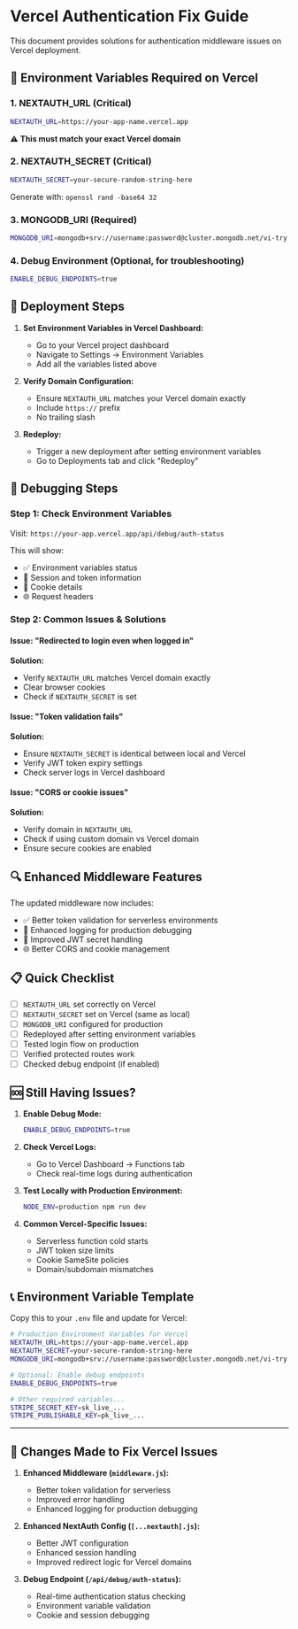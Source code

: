 # Vercel Authentication Fix Guide

This document provides solutions for authentication middleware issues on Vercel deployment.

## 🔧 Environment Variables Required on Vercel

### 1. **NEXTAUTH_URL** (Critical)
```bash
NEXTAUTH_URL=https://your-app-name.vercel.app
```
⚠️ **This must match your exact Vercel domain**

### 2. **NEXTAUTH_SECRET** (Critical)
```bash
NEXTAUTH_SECRET=your-secure-random-string-here
```
Generate with: `openssl rand -base64 32`

### 3. **MONGODB_URI** (Required)
```bash
MONGODB_URI=mongodb+srv://username:password@cluster.mongodb.net/vi-try
```

### 4. **Debug Environment** (Optional, for troubleshooting)
```bash
ENABLE_DEBUG_ENDPOINTS=true
```

## 🚀 Deployment Steps

1. **Set Environment Variables in Vercel Dashboard:**
   - Go to your Vercel project dashboard
   - Navigate to Settings → Environment Variables
   - Add all the variables listed above

2. **Verify Domain Configuration:**
   - Ensure `NEXTAUTH_URL` matches your Vercel domain exactly
   - Include `https://` prefix
   - No trailing slash

3. **Redeploy:**
   - Trigger a new deployment after setting environment variables
   - Go to Deployments tab and click "Redeploy"

## 🐛 Debugging Steps

### Step 1: Check Environment Variables
Visit: `https://your-app.vercel.app/api/debug/auth-status`

This will show:
- ✅ Environment variables status
- 🔐 Session and token information
- 🍪 Cookie details
- 🌐 Request headers

### Step 2: Common Issues & Solutions

#### Issue: "Redirected to login even when logged in"
**Solution:**
- Verify `NEXTAUTH_URL` matches Vercel domain exactly
- Clear browser cookies
- Check if `NEXTAUTH_SECRET` is set

#### Issue: "Token validation fails"
**Solution:**
- Ensure `NEXTAUTH_SECRET` is identical between local and Vercel
- Verify JWT token expiry settings
- Check server logs in Vercel dashboard

#### Issue: "CORS or cookie issues"
**Solution:**
- Verify domain in `NEXTAUTH_URL`
- Check if using custom domain vs Vercel domain
- Ensure secure cookies are enabled

## 🔍 Enhanced Middleware Features

The updated middleware now includes:
- ✅ Better token validation for serverless environments
- 🔧 Enhanced logging for production debugging
- 🔐 Improved JWT secret handling
- 🌐 Better CORS and cookie management

## 📋 Quick Checklist

- [ ] `NEXTAUTH_URL` set correctly on Vercel
- [ ] `NEXTAUTH_SECRET` set on Vercel (same as local)
- [ ] `MONGODB_URI` configured for production
- [ ] Redeployed after setting environment variables
- [ ] Tested login flow on production
- [ ] Verified protected routes work
- [ ] Checked debug endpoint (if enabled)

## 🆘 Still Having Issues?

1. **Enable Debug Mode:**
   ```bash
   ENABLE_DEBUG_ENDPOINTS=true
   ```

2. **Check Vercel Logs:**
   - Go to Vercel Dashboard → Functions tab
   - Check real-time logs during authentication

3. **Test Locally with Production Environment:**
   ```bash
   NODE_ENV=production npm run dev
   ```

4. **Common Vercel-Specific Issues:**
   - Serverless function cold starts
   - JWT token size limits
   - Cookie SameSite policies
   - Domain/subdomain mismatches

## 📞 Environment Variable Template

Copy this to your `.env` file and update for Vercel:

```bash
# Production Environment Variables for Vercel
NEXTAUTH_URL=https://your-app-name.vercel.app
NEXTAUTH_SECRET=your-secure-random-string-here
MONGODB_URI=mongodb+srv://username:password@cluster.mongodb.net/vi-try

# Optional: Enable debug endpoints
ENABLE_DEBUG_ENDPOINTS=true

# Other required variables...
STRIPE_SECRET_KEY=sk_live_...
STRIPE_PUBLISHABLE_KEY=pk_live_...
```

---

## 🔄 Changes Made to Fix Vercel Issues

1. **Enhanced Middleware (`middleware.js`):**
   - Better token validation for serverless
   - Improved error handling
   - Enhanced logging for production debugging

2. **Enhanced NextAuth Config (`[...nextauth].js`):**
   - Better JWT configuration
   - Enhanced session handling
   - Improved redirect logic for Vercel domains

3. **Debug Endpoint (`/api/debug/auth-status`):**
   - Real-time authentication status checking
   - Environment variable validation
   - Cookie and session debugging